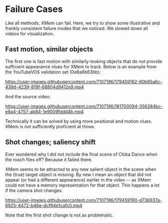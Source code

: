 # Failure Cases

Like all methods, XMem can fail. Here, we try to show some illustrative and frankly consistent failure modes that we noticed. We slowed down all videos for visualization.

## Fast motion, similar objects

The first one is fast motion with similarly-looking objects that do not provide sufficient appearance clues for XMem to track. Below is an example from the YouTubeVOS validation set (0e8a6b63bb):

https://user-images.githubusercontent.com/7107196/179459162-80b65a6c-439d-4239-819f-68804d9412e9.mp4

And the source video:

https://user-images.githubusercontent.com/7107196/181700094-356284bc-e8a4-4757-ab84-1e9009fddd4b.mp4

Technically it can be solved by using more positional and motion clues. XMem is not sufficiently proficient at those.

## Shot changes; saliency shift

Ever wondered why I did not include the final scene of Chika Dance when the roach flies off? Because it failed there.

XMem seems to be attracted to any new salient object in the scene when the (true) target object is missing. By new I mean an object that did not appear (or had a different appearance) earlier in the video -- as XMem could not have a memory representation for that object. This happens a lot if the camera shot changes.

https://user-images.githubusercontent.com/7107196/179459190-d736937a-6925-4472-b46e-dcf94e1cafc0.mp4

Note that the first shot change is not as problematic.

